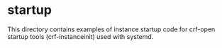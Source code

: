 # startup

This directory contains examples of instance startup code for crf-open startup tools
(crf-instanceinit) used with systemd.
